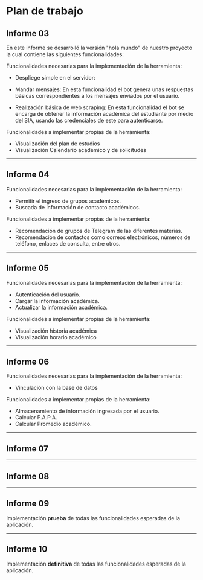 # Plan de trabajo


## Informe 03
En este informe se desarrolló la versión "hola mundo" de nuestro proyecto la cual contiene las siguientes funcionalidades: 

Funcionalidades necesarias para la implementación de la herramienta:

- Despliege simple en el servidor: 

- Mandar mensajes: En esta funcionalidad el bot genera unas respuestas básicas correspondientes a los mensajes enviados por el usuario.

- Realización básica de web scraping: En esta funcionalidad el bot se encarga de obtener la información académica del estudiante por medio del SIA, usando las credenciales de este para autenticarse.

Funcionalidades a implementar propias de la herramienta:
- Visualización del plan de estudios
- Visualización Calendario académico y de solicitudes

---
## Informe 04
Funcionalidades necesarias para la implementación de la herramienta:
- Permitir el ingreso de grupos académicos.
- Buscada de información de contacto académicos.

Funcionalidades a implementar propias de la herramienta:
- Recomendación de grupos de Telegram de las diferentes materias.
- Recomendación de contactos como correos electrónicos, números de teléfono, enlaces de consulta, entre otros.

---
## Informe 05
Funcionalidades necesarias para la implementación de la herramienta:
- Autenticación del usuario.
- Cargar la información académica.
- Actualizar la información académica.

Funcionalidades a implementar propias de la herramienta:
- Visualización historia académica
- Visualización horario académico

---
## Informe 06
Funcionalidades necesarias para la implementación de la herramienta:
- Vinculación con la base de datos

Funcionalidades a implementar propias de la herramienta:
- Almacenamiento de información ingresada por el usuario.
- Calcular P.A.P.A. 
- Calcular Promedio académico.

---
## Informe 07

---
## Informe 08

---
## Informe 09
Implementación **prueba** de todas las funcionalidades esperadas de la aplicación.

---
## Informe 10
Implementación **definitiva** de todas las funcionalidades esperadas de la aplicación.








